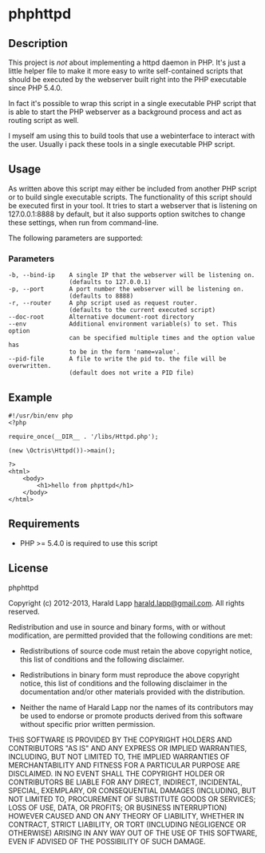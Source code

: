 phphttpd
========

Description
-----------

This project is _not_ about implementing a httpd daemon in PHP. It's just a little
helper file to make it more easy to write self-contained scripts that should be
executed by the webserver built right into the PHP executable since PHP 5.4.0.

In fact it's possible to wrap this script in a single executable PHP script that
is able to start the PHP webserver as a background process and act as routing
script as well.

I myself am using this to build tools that use a webinterface to interact with
the user. Usually i pack these tools in a single executable PHP script.

Usage
-----

As written above this script may either be included from another PHP script or to
build single executable scripts. The functionality of this script should be executed
first in your tool. It tries to start a webserver that is listening on 127.0.0.1:8888
by default, but it also supports option switches to change these settings, when run
from command-line.

The following parameters are supported:

### Parameters

    -b, --bind-ip    A single IP that the webserver will be listening on.
                     (defaults to 127.0.0.1)
    -p, --port       A port number the webserver will be listening on.
                     (defaults to 8888)
    -r, --router     A php script used as request router.
                     (defaults to the current executed script)
    --doc-root       Alternative document-root directory
    --env            Additional environment variable(s) to set. This option
                     can be specified multiple times and the option value has
                     to be in the form 'name=value'.
    --pid-file       A file to write the pid to. the file will be overwritten.
                     (default does not write a PID file)

Example
-------

    #!/usr/bin/env php
    <?php

    require_once(__DIR__ . '/libs/Httpd.php');

    (new \Octris\Httpd())->main();

    ?>
    <html>
        <body>
            <h1>hello from phpttpd</h1>
        </body>
    </html>

Requirements
------------

* PHP >= 5.4.0 is required to use this script

License
-------

phphttpd

Copyright (c) 2012-2013, Harald Lapp <harald.lapp@gmail.com>.
All rights reserved.

Redistribution and use in source and binary forms, with or without
modification, are permitted provided that the following conditions
are met:

  * Redistributions of source code must retain the above copyright
    notice, this list of conditions and the following disclaimer.

  * Redistributions in binary form must reproduce the above copyright
    notice, this list of conditions and the following disclaimer in
    the documentation and/or other materials provided with the
    distribution.

  * Neither the name of Harald Lapp nor the names of its
    contributors may be used to endorse or promote products derived
    from this software without specific prior written permission.

THIS SOFTWARE IS PROVIDED BY THE COPYRIGHT HOLDERS AND CONTRIBUTORS
"AS IS" AND ANY EXPRESS OR IMPLIED WARRANTIES, INCLUDING, BUT NOT
LIMITED TO, THE IMPLIED WARRANTIES OF MERCHANTABILITY AND FITNESS
FOR A PARTICULAR PURPOSE ARE DISCLAIMED. IN NO EVENT SHALL THE
COPYRIGHT HOLDER OR CONTRIBUTORS BE LIABLE FOR ANY DIRECT, INDIRECT,
INCIDENTAL, SPECIAL, EXEMPLARY, OR CONSEQUENTIAL DAMAGES (INCLUDING,
BUT NOT LIMITED TO, PROCUREMENT OF SUBSTITUTE GOODS OR SERVICES;
LOSS OF USE, DATA, OR PROFITS; OR BUSINESS INTERRUPTION) HOWEVER
CAUSED AND ON ANY THEORY OF LIABILITY, WHETHER IN CONTRACT, STRICT
LIABILITY, OR TORT (INCLUDING NEGLIGENCE OR OTHERWISE) ARISING IN
ANY WAY OUT OF THE USE OF THIS SOFTWARE, EVEN IF ADVISED OF THE
POSSIBILITY OF SUCH DAMAGE.
